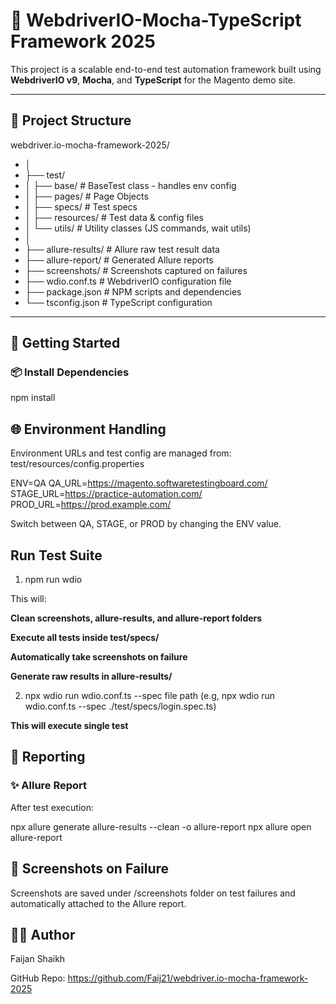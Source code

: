 # 🧪 WebdriverIO-Mocha-TypeScript Framework 2025

This project is a scalable end-to-end test automation framework built using **WebdriverIO v9**, **Mocha**, and **TypeScript** for the Magento demo site.

---

## 📁 Project Structure

webdriver.io-mocha-framework-2025/
- │
- ├── test/
- │ ├── base/ # BaseTest class - handles env config
- │ ├── pages/ # Page Objects
- │ ├── specs/ # Test specs
- │ ├── resources/ # Test data & config files
- │ └── utils/ # Utility classes (JS commands, wait utils)
- │
- ├── allure-results/ # Allure raw test result data
- ├── allure-report/ # Generated Allure reports
- ├── screenshots/ # Screenshots captured on failures
- ├── wdio.conf.ts # WebdriverIO configuration file
- ├── package.json # NPM scripts and dependencies
- └── tsconfig.json # TypeScript configuration

---

## 🚀 Getting Started

### 📦 Install Dependencies

npm install

## 🌐 Environment Handling
Environment URLs and test config are managed from:
test/resources/config.properties

ENV=QA
QA_URL=https://magento.softwaretestingboard.com/
STAGE_URL=https://practice-automation.com/
PROD_URL=https://prod.example.com/

Switch between QA, STAGE, or PROD by changing the ENV value.

## Run Test Suite

1. npm run wdio

This will:

**Clean screenshots, allure-results, and allure-report folders**

**Execute all tests inside test/specs/**

**Automatically take screenshots on failure**

**Generate raw results in allure-results/**

2. npx wdio run wdio.conf.ts --spec file path (e.g, npx wdio run wdio.conf.ts --spec ./test/specs/login.spec.ts)

**This will execute single test**

## 🧾 Reporting
### ✨ Allure Report
After test execution:

npx allure generate allure-results --clean -o allure-report
npx allure open allure-report

## 📸 Screenshots on Failure
Screenshots are saved under /screenshots folder on test failures and automatically attached to the Allure report.

## 🙋‍♂️ Author
Faijan Shaikh

GitHub Repo: https://github.com/Faij21/webdriver.io-mocha-framework-2025



